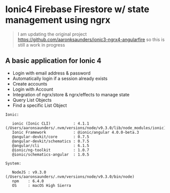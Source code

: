 # Ionic4 Firebase Firestore w/ state management using ngrx

> I am updating the original project https://github.com/aaronksaunders/ionic3-ngrx4-angularfire so this is still a work in progress


## A basic application for Ionic 4 

- Login with email address & password
- Automatically login if a session already exists
- Create accounts
- Login with Account
- Integration of ngrx/store & ngrx/effects to manage state
- Query List Objects
- Find a specific List Object


```
Ionic:

   ionic (Ionic CLI)          : 4.1.1 (/Users/aaronsaunders/.nvm/versions/node/v9.3.0/lib/node_modules/ionic)
   Ionic Framework            : @ionic/angular 4.0.0-beta.3
   @angular-devkit/core       : 0.7.5
   @angular-devkit/schematics : 0.7.5
   @angular/cli               : 6.1.5
   @ionic/ng-toolkit          : 1.0.7
   @ionic/schematics-angular  : 1.0.5

System:

   NodeJS : v9.3.0 (/Users/aaronsaunders/.nvm/versions/node/v9.3.0/bin/node)
   npm    : 6.4.0
   OS     : macOS High Sierra
```

